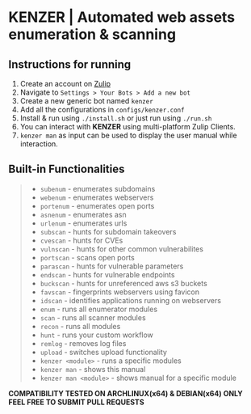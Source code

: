 # KENZER | Automated web assets enumeration & scanning

## Instructions for running
1. Create an account on [Zulip](https://zulipchat.com)<br>
2. Navigate to `Settings > Your Bots > Add a new bot`<br>
3. Create a new generic bot named `kenzer`<br>
4. Add all the configurations in `configs/kenzer.conf`<br>
5. Install & run using `./install.sh` or just run using `./run.sh`<br>
6. You can interact with **KENZER** using multi-platform Zulip Clients.<br>
7. `kenzer man` as input can be used to display the user manual while interaction.<br>

## Built-in Functionalities
>* `subenum` - enumerates subdomains
>* `webenum` - enumerates webservers
>* `portenum` - enumerates open ports
>* `asnenum` - enumerates asn
>* `urlenum` - enumerates urls
>* `subscan` - hunts for subdomain takeovers
>* `cvescan` - hunts for CVEs
>* `vulnscan` - hunts for other common vulnerabilites
>* `portscan` - scans open ports
>* `parascan` - hunts for vulnerable parameters
>* `endscan` - hunts for vulnerable endpoints
>* `buckscan` - hunts for unreferenced aws s3 buckets
>* `favscan` - fingerprints webservers using favicon
>* `idscan` - identifies applications running on webservers
>* `enum` - runs all enumerator modules
>* `scan` - runs all scanner modules
>* `recon` - runs all modules
>* `hunt` - runs your custom workflow
>* `remlog` - removes log files
>* `upload` - switches upload functionality
>* `kenzer <module>` - runs a specific modules
>* `kenzer man` - shows this manual
>* `kenzer man <module>` - shows manual for a specific module

**COMPATIBILITY TESTED ON ARCHLINUX(x64) & DEBIAN(x64) ONLY**<br>
**FEEL FREE TO SUBMIT PULL REQUESTS**